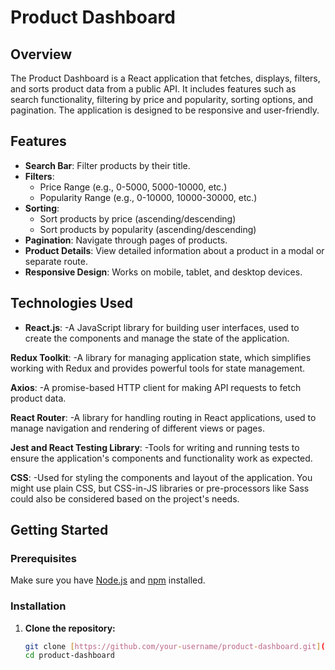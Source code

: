 # Product Dashboard

## Overview

The Product Dashboard is a React application that fetches, displays, filters, and sorts product data from a public API. It includes features such as search functionality, filtering by price and popularity, sorting options, and pagination. The application is designed to be responsive and user-friendly.

## Features

- **Search Bar**: Filter products by their title.
- **Filters**: 
  - Price Range (e.g., 0-5000, 5000-10000, etc.)
  - Popularity Range (e.g., 0-10000, 10000-30000, etc.)
- **Sorting**: 
  - Sort products by price (ascending/descending)
  - Sort products by popularity (ascending/descending)
- **Pagination**: Navigate through pages of products.
- **Product Details**: View detailed information about a product in a modal or separate route.
- **Responsive Design**: Works on mobile, tablet, and desktop devices.

## Technologies Used

- **React.js**:
    -A JavaScript library for building user interfaces, used to create the components and manage the state of the application.

**Redux Toolkit**:
    -A library for managing application state, which simplifies working with Redux and provides powerful tools for state management.

**Axios**:
    -A promise-based HTTP client for making API requests to fetch product data.

**React Router**:
    -A library for handling routing in React applications, used to manage navigation and rendering of different views or pages.

**Jest and React Testing Library**:
    -Tools for writing and running tests to ensure the application's components and functionality work as expected.

**CSS**:
-Used for styling the components and layout of the application. You might use plain CSS, but CSS-in-JS libraries or pre-processors like Sass could also be considered based on the project's needs.

## Getting Started

### Prerequisites

Make sure you have [Node.js](https://nodejs.org/) and [npm](https://www.npmjs.com/) installed.

### Installation

1. **Clone the repository:**

   ```bash
   git clone [https://github.com/your-username/product-dashboard.git](https://github.com/Bhupendra-Giradkar/Filter_Products)
   cd product-dashboard
